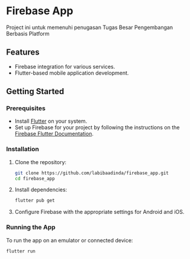 # Firebase App

Project ini untuk memenuhi penugasan Tugas Besar Pengembangan Berbasis Platform

## Features

- Firebase integration for various services.
- Flutter-based mobile application development.

## Getting Started

### Prerequisites

- Install [Flutter](https://flutter.dev/docs/get-started/install) on your system.
- Set up Firebase for your project by following the instructions on the [Firebase Flutter Documentation](https://firebase.flutter.dev/docs/overview).

### Installation

1. Clone the repository:
   ```bash
   git clone https://github.com/labibaadinda/firebase_app.git
   cd firebase_app
   ```

2. Install dependencies:
   ```bash
   flutter pub get
   ```

3. Configure Firebase with the appropriate settings for Android and iOS.

### Running the App

To run the app on an emulator or connected device:
```bash
flutter run
```



